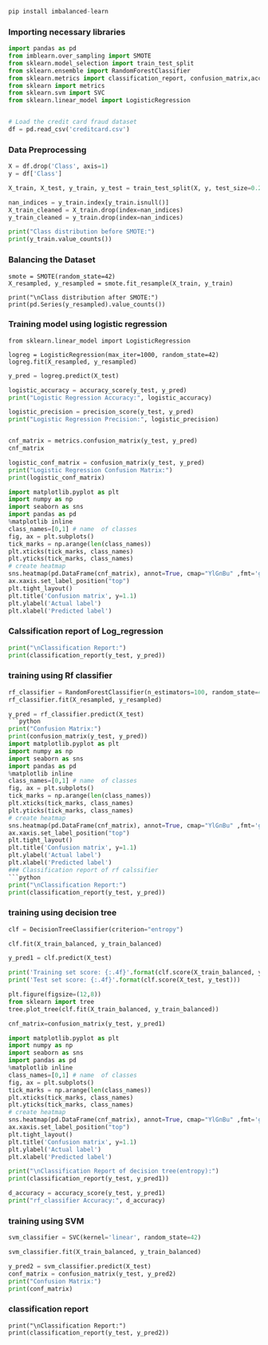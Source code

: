 ```python
pip install imbalanced-learn
```
### Importing necessary libraries
```python
import pandas as pd
from imblearn.over_sampling import SMOTE
from sklearn.model_selection import train_test_split
from sklearn.ensemble import RandomForestClassifier
from sklearn.metrics import classification_report, confusion_matrix,accuracy_score,precision_score
from sklearn import metrics
from sklearn.svm import SVC
from sklearn.linear_model import LogisticRegression
```
```python

# Load the credit card fraud dataset
df = pd.read_csv('creditcard.csv')
```
### Data Preprocessing
```python
X = df.drop('Class', axis=1)
y = df['Class']
```
```python
X_train, X_test, y_train, y_test = train_test_split(X, y, test_size=0.2, random_state=42)
```

```python
nan_indices = y_train.index[y_train.isnull()]
X_train_cleaned = X_train.drop(index=nan_indices)
y_train_cleaned = y_train.drop(index=nan_indices)

```
```python
print("Class distribution before SMOTE:")
print(y_train.value_counts())
```
### Balancing the Dataset

```pyton
smote = SMOTE(random_state=42)
X_resampled, y_resampled = smote.fit_resample(X_train, y_train)
```
```pyton
print("\nClass distribution after SMOTE:")
print(pd.Series(y_resampled).value_counts())
```
### Training model using logistic regression
```pyton
from sklearn.linear_model import LogisticRegression
```
```pyton
logreg = LogisticRegression(max_iter=1000, random_state=42)
logreg.fit(X_resampled, y_resampled)
```
```python
y_pred = logreg.predict(X_test)
```
```python
logistic_accuracy = accuracy_score(y_test, y_pred)
print("Logistic Regression Accuracy:", logistic_accuracy)
```
```python
logistic_precision = precision_score(y_test, y_pred)
print("Logistic Regression Precision:", logistic_precision)
```
```python

cnf_matrix = metrics.confusion_matrix(y_test, y_pred)
cnf_matrix
```
```python
logistic_conf_matrix = confusion_matrix(y_test, y_pred)
print("Logistic Regression Confusion Matrix:")
print(logistic_conf_matrix)
```
```python
import matplotlib.pyplot as plt
import numpy as np
import seaborn as sns
import pandas as pd
%matplotlib inline
class_names=[0,1] # name  of classes
fig, ax = plt.subplots()
tick_marks = np.arange(len(class_names))
plt.xticks(tick_marks, class_names)
plt.yticks(tick_marks, class_names)
# create heatmap
sns.heatmap(pd.DataFrame(cnf_matrix), annot=True, cmap="YlGnBu" ,fmt='g')
ax.xaxis.set_label_position("top")
plt.tight_layout()
plt.title('Confusion matrix', y=1.1)
plt.ylabel('Actual label')
plt.xlabel('Predicted label')
```
### Calssification report of Log_regression
```python
print("\nClassification Report:")
print(classification_report(y_test, y_pred))
```
### training using Rf classifier
```python
rf_classifier = RandomForestClassifier(n_estimators=100, random_state=42)
rf_classifier.fit(X_resampled, y_resampled)
```
```python
y_pred = rf_classifier.predict(X_test)
```python
print("Confusion Matrix:")
print(confusion_matrix(y_test, y_pred))
import matplotlib.pyplot as plt
import numpy as np
import seaborn as sns
import pandas as pd
%matplotlib inline
class_names=[0,1] # name  of classes
fig, ax = plt.subplots()
tick_marks = np.arange(len(class_names))
plt.xticks(tick_marks, class_names)
plt.yticks(tick_marks, class_names)
# create heatmap
sns.heatmap(pd.DataFrame(cnf_matrix), annot=True, cmap="YlGnBu" ,fmt='g')
ax.xaxis.set_label_position("top")
plt.tight_layout()
plt.title('Confusion matrix', y=1.1)
plt.ylabel('Actual label')
plt.xlabel('Predicted label')
### Classification report of rf calssifier
```python
print("\nClassification Report:")
print(classification_report(y_test, y_pred))
```
### training using decision tree
```python
clf = DecisionTreeClassifier(criterion="entropy")
```
```python
clf.fit(X_train_balanced, y_train_balanced)
```
```python
y_pred1 = clf.predict(X_test)
```
```python
print('Training set score: {:.4f}'.format(clf.score(X_train_balanced, y_train_balanced)))
print('Test set score: {:.4f}'.format(clf.score(X_test, y_test)))
```
```python
plt.figure(figsize=(12,8))
from sklearn import tree
tree.plot_tree(clf.fit(X_train_balanced, y_train_balanced))
```
```python
cnf_matrix=confusion_matrix(y_test, y_pred1)
```
```python
import matplotlib.pyplot as plt
import numpy as np
import seaborn as sns
import pandas as pd
%matplotlib inline
class_names=[0,1] # name  of classes
fig, ax = plt.subplots()
tick_marks = np.arange(len(class_names))
plt.xticks(tick_marks, class_names)
plt.yticks(tick_marks, class_names)
# create heatmap
sns.heatmap(pd.DataFrame(cnf_matrix), annot=True, cmap="YlGnBu" ,fmt='g')
ax.xaxis.set_label_position("top")
plt.tight_layout()
plt.title('Confusion matrix', y=1.1)
plt.ylabel('Actual label')
plt.xlabel('Predicted label')
```
```python
print("\nClassification Report of decision tree(entropy):")
print(classification_report(y_test, y_pred1))
```
```python
d_accuracy = accuracy_score(y_test, y_pred1)
print("rf_classifier Accuracy:", d_accuracy)
```
### training using SVM
```python
svm_classifier = SVC(kernel='linear', random_state=42)
```
```python
svm_classifier.fit(X_train_balanced, y_train_balanced)
```
```python
y_pred2 = svm_classifier.predict(X_test)
conf_matrix = confusion_matrix(y_test, y_pred2)
print("Confusion Matrix:")
print(conf_matrix)
```
### classification report
```pyhton
print("\nClassification Report:")
print(classification_report(y_test, y_pred2))
```
